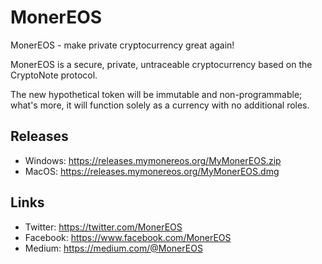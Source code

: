 # MonerEOS

MonerEOS - make private cryptocurrency great again!

MonerEOS is a secure, private, untraceable cryptocurrency based on the CryptoNote protocol.

The new hypothetical token will be immutable and non-programmable; what's more, it will function solely as a currency with no additional roles.

## Releases

* Windows: https://releases.mymonereos.org/MyMonerEOS.zip
* MacOS: https://releases.mymonereos.org/MyMonerEOS.dmg

## Links

* Twitter: https://twitter.com/MonerEOS
* Facebook: https://www.facebook.com/MonerEOS
* Medium: https://medium.com/@MonerEOS
